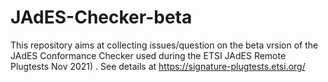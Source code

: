 # JAdES-Checker-beta

This repository aims at collecting issues/question on the beta vrsion of the JAdES Conformance Checker used during the ETSI JAdES Remote Plugtests Nov 2021) . See details at https://signature-plugtests.etsi.org/

